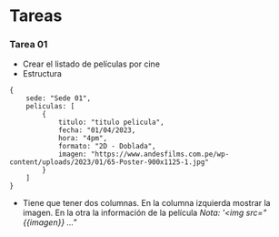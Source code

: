 # Tareas

### Tarea 01

- Crear el listado de películas por cine
- Estructura

```
{
    sede: "Sede 01",
    peliculas: [
        {
            titulo: "titulo pelicula",
            fecha: "01/04/2023,
            hora: "4pm",
            formato: "2D - Doblada",
            imagen: "https://www.andesfilms.com.pe/wp-content/uploads/2023/01/65-Poster-900x1125-1.jpg"
        }
    ]
}
```

- Tiene que tener dos columnas. En la columna izquierda mostrar la imagen. En la otra la información de la película
  _Nota: '<img src="{{imagen}} ..."_
